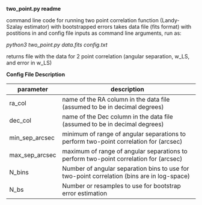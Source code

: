 **two_point.py readme**

command line code for running two point correlation function (Landy-Szalay estimator) with bootstrapped errors
takes data file (fits format) with postitions in and config file inputs as command line arguments, run as:

*python3 two_point.py data.fits config.txt*

returns file with the data for 2 point correlation (angular separation, w_LS, and error in w_LS)


**Config File Description**

parameter | description
----------|------------
ra_col | name of the RA column in the data file (assumed to be in decimal degrees)
dec_col | name of the Dec column in the data file (assumed to be in decimal degrees)
min_sep_arcsec | minimum of range of angular separations to perform two-point correlation for (arcsec)
max_sep_arcsec | maximum of range of angular separations to perform two-point correlation for (arcsec)
N_bins | Number of angular separation bins to use for two-point correlation (bins are in log-space)
N_bs | Number or resamples to use for bootstrap error estimation

